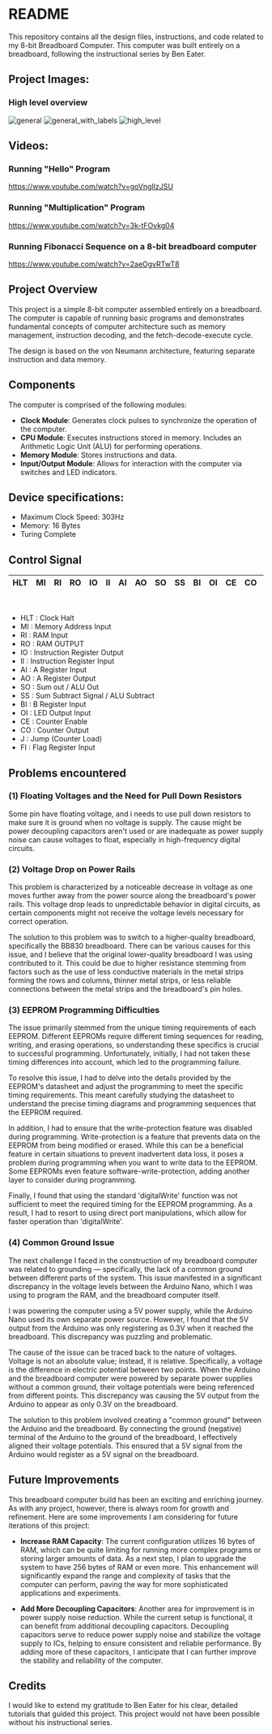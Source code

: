 # README

This repository contains all the design files, instructions, and code related to my 8-bit Breadboard Computer. This computer was built entirely on a breadboard, following the instructional series by Ben Eater.

## Project Images:

### High level overview

<img src="./Images/IMG_3950.jpg" alt="general" />
<img src="./Images/IMG_3969.jpg" alt="general_with_labels" />
<img src="./Schematics/high-level.png" alt="high_level" />

## Videos:

### Running "Hello" Program

https://www.youtube.com/watch?v=goVngIlzJSU

### Running "Multiplication" Program

https://www.youtube.com/watch?v=3k-tFOvkg04

### Running Fibonacci Sequence on a 8-bit breadboard computer

https://www.youtube.com/watch?v=2aeOgvRTwT8

## Project Overview

This project is a simple 8-bit computer assembled entirely on a breadboard. The computer is capable of running basic programs and demonstrates fundamental concepts of computer architecture such as memory management, instruction decoding, and the fetch-decode-execute cycle.

The design is based on the von Neumann architecture, featuring separate instruction and data memory.

## Components

The computer is comprised of the following modules:

- **Clock Module**: Generates clock pulses to synchronize the operation of the computer.
- **CPU Module**: Executes instructions stored in memory. Includes an Arithmetic Logic Unit (ALU) for performing operations.
- **Memory Module**: Stores instructions and data.
- **Input/Output Module**: Allows for interaction with the computer via switches and LED indicators.

## Device specifications:

- Maximum Clock Speed: 303Hz
- Memory: 16 Bytes
- Turing Complete

## Control Signal

| HLT | MI  | RI  | RO  | IO  | II  | AI  | AO  | SO  | SS  | BI  | OI  | CE  | CO  | J   | FI  |
| --- | --- | --- | --- | --- | --- | --- | --- | --- | --- | --- | --- | --- | --- | --- | --- |

<br>

- HLT : Clock Halt
- MI : Memory Address Input
- RI : RAM Input
- RO : RAM OUTPUT
- IO : Instruction Register Output
- II : Instruction Register Input
- AI : A Register Input
- AO : A Register Output
- SO : Sum out / ALU Out
- SS : Sum Subtract Signal / ALU Subtract
- BI : B Register Input
- OI : LED Output Input
- CE : Counter Enable
- CO : Counter Output
- J : Jump (Counter Load)
- FI : Flag Register Input

## Problems encountered

### (1) Floating Voltages and the Need for Pull Down Resistors

Some pin have floating voltage, and i needs to use pull down resistors to make sure it is ground when no voltage is supply. The cause might be power decoupling capacitors aren't used or are inadequate as power supply noise can cause voltages to float, especially in high-frequency digital circuits.

### (2) Voltage Drop on Power Rails

This problem is characterized by a noticeable decrease in voltage as one moves further away from the power source along the breadboard's power rails. This voltage drop leads to unpredictable behavior in digital circuits, as certain components might not receive the voltage levels necessary for correct operation.

The solution to this problem was to switch to a higher-quality breadboard, specifically the BB830 breadboard. There can be various causes for this issue, and I believe that the original lower-quality breadboard I was using contributed to it. This could be due to higher resistance stemming from factors such as the use of less conductive materials in the metal strips forming the rows and columns, thinner metal strips, or less reliable connections between the metal strips and the breadboard's pin holes.

### (3) EEPROM Programming Difficulties

The issue primarily stemmed from the unique timing requirements of each EEPROM. Different EEPROMs require different timing sequences for reading, writing, and erasing operations, so understanding these specifics is crucial to successful programming. Unfortunately, initially, I had not taken these timing differences into account, which led to the programming failure.

To resolve this issue, I had to delve into the details provided by the EEPROM's datasheet and adjust the programming to meet the specific timing requirements. This meant carefully studying the datasheet to understand the precise timing diagrams and programming sequences that the EEPROM required.

In addition, I had to ensure that the write-protection feature was disabled during programming. Write-protection is a feature that prevents data on the EEPROM from being modified or erased. While this can be a beneficial feature in certain situations to prevent inadvertent data loss, it poses a problem during programming when you want to write data to the EEPROM. Some EEPROMs even feature software-write-protection, adding another layer to consider during programming.

Finally, I found that using the standard 'digitalWrite' function was not sufficient to meet the required timing for the EEPROM programming. As a result, I had to resort to using direct port manipulations, which allow for faster operation than 'digitalWrite'.

### (4) Common Ground Issue

The next challenge I faced in the construction of my breadboard computer was related to grounding — specifically, the lack of a common ground between different parts of the system. This issue manifested in a significant discrepancy in the voltage levels between the Arduino Nano, which I was using to program the RAM, and the breadboard computer itself.

I was powering the computer using a 5V power supply, while the Arduino Nano used its own separate power source. However, I found that the 5V output from the Arduino was only registering as 0.3V when it reached the breadboard. This discrepancy was puzzling and problematic.

The cause of the issue can be traced back to the nature of voltages. Voltage is not an absolute value; instead, it is relative. Specifically, a voltage is the difference in electric potential between two points. When the Arduino and the breadboard computer were powered by separate power supplies without a common ground, their voltage potentials were being referenced from different points. This discrepancy was causing the 5V output from the Arduino to appear as only 0.3V on the breadboard.

The solution to this problem involved creating a "common ground" between the Arduino and the breadboard. By connecting the ground (negative) terminal of the Arduino to the ground of the breadboard, I effectively aligned their voltage potentials. This ensured that a 5V signal from the Arduino would register as a 5V signal on the breadboard.

## Future Improvements

This breadboard computer build has been an exciting and enriching journey. As with any project, however, there is always room for growth and refinement. Here are some improvements I am considering for future iterations of this project:

- **Increase RAM Capacity**: The current configuration utilizes 16 bytes of RAM, which can be quite limiting for running more complex programs or storing larger amounts of data. As a next step, I plan to upgrade the system to have 256 bytes of RAM or even more. This enhancement will significantly expand the range and complexity of tasks that the computer can perform, paving the way for more sophisticated applications and experiments.

- **Add More Decoupling Capacitors**: Another area for improvement is in power supply noise reduction. While the current setup is functional, it can benefit from additional decoupling capacitors. Decoupling capacitors serve to reduce power supply noise and stabilize the voltage supply to ICs, helping to ensure consistent and reliable performance. By adding more of these capacitors, I anticipate that I can further improve the stability and reliability of the computer.

## Credits

I would like to extend my gratitude to Ben Eater for his clear, detailed tutorials that guided this project. This project would not have been possible without his instructional series.
